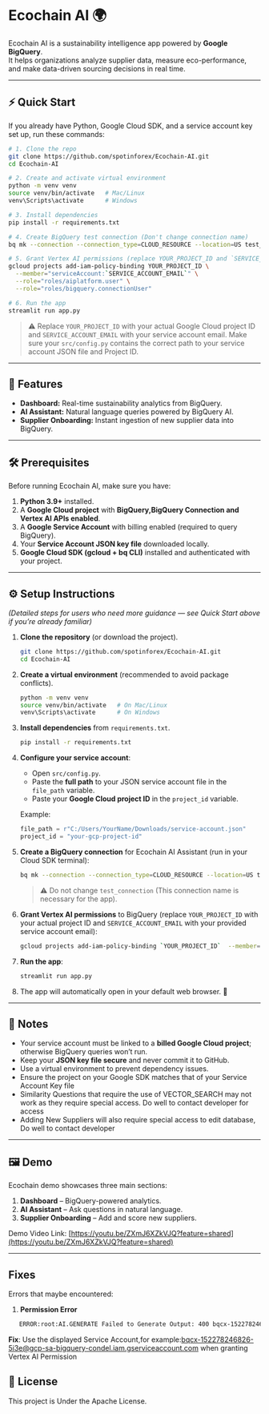 # Ecochain AI 🌍

Ecochain AI is a sustainability intelligence app powered by **Google BigQuery**.  
It helps organizations analyze supplier data, measure eco-performance, and make data-driven sourcing decisions in real time.

---

## ⚡ Quick Start

If you already have Python, Google Cloud SDK, and a service account key set up, run these commands:

```bash
# 1. Clone the repo
git clone https://github.com/spotinforex/Ecochain-AI.git
cd Ecochain-AI

# 2. Create and activate virtual environment
python -m venv venv
source venv/bin/activate   # Mac/Linux
venv\Scripts\activate      # Windows

# 3. Install dependencies
pip install -r requirements.txt

# 4. Create BigQuery test connection (Don't change connection name)
bq mk --connection --connection_type=CLOUD_RESOURCE --location=US test_connection

# 5. Grant Vertex AI permissions (replace YOUR_PROJECT_ID and `SERVICE_ACCOUNT_EMAIL`)
gcloud projects add-iam-policy-binding YOUR_PROJECT_ID \
  --member="serviceAccount:`SERVICE_ACCOUNT_EMAIL`" \
  --role="roles/aiplatform.user" \
  --role="roles/bigquery.connectionUser"

# 6. Run the app
streamlit run app.py
````

> ⚠️ Replace `YOUR_PROJECT_ID` with your actual Google Cloud project ID and `SERVICE_ACCOUNT_EMAIL` with your service account email. Make sure your `src/config.py` contains the correct path to your service account JSON file and Project ID.

---

## 🚀 Features

* **Dashboard:** Real-time sustainability analytics from BigQuery.
* **AI Assistant:** Natural language queries powered by BigQuery AI.
* **Supplier Onboarding:** Instant ingestion of new supplier data into BigQuery.

---

## 🛠️ Prerequisites

Before running Ecochain AI, make sure you have:

1. **Python 3.9+** installed.
2. A **Google Cloud project** with **BigQuery,BigQuery Connection and Vertex AI APIs enabled**.
3. A **Google Service Account** with billing enabled (required to query BigQuery).
4. Your **Service Account JSON key file** downloaded locally.
5. **Google Cloud SDK (gcloud + bq CLI)** installed and authenticated with your project.

---

## ⚙️ Setup Instructions

*(Detailed steps for users who need more guidance — see Quick Start above if you’re already familiar)*

1. **Clone the repository** (or download the project).

   ```bash
   git clone https://github.com/spotinforex/Ecochain-AI.git
   cd Ecochain-AI
   ```

2. **Create a virtual environment** (recommended to avoid package conflicts).

   ```bash
   python -m venv venv
   source venv/bin/activate   # On Mac/Linux
   venv\Scripts\activate      # On Windows
   ```

3. **Install dependencies** from `requirements.txt`.

   ```bash
   pip install -r requirements.txt
   ```

4. **Configure your service account**:

   * Open `src/config.py`.
   * Paste the **full path** to your JSON service account file in the `file_path` variable.
   * Paste your **Google Cloud project ID** in the `project_id` variable.

   Example:

   ```python
   file_path = r"C:/Users/YourName/Downloads/service-account.json"
   project_id = "your-gcp-project-id"
   ```

5. **Create a BigQuery connection** for Ecochain AI Assistant (run in your Cloud SDK terminal):

   ```bash
   bq mk --connection --connection_type=CLOUD_RESOURCE --location=US test_connection
   ```

   > ⚠️ Do not change `test_connection` (This connection name is necessary for the app).

6. **Grant Vertex AI permissions** to BigQuery (replace `YOUR_PROJECT_ID` with your actual project ID and `SERVICE_ACCOUNT_EMAIL` with your provided service account email):

   ```bash
   gcloud projects add-iam-policy-binding `YOUR_PROJECT_ID`  --member="serviceAccount:`SERVICE_ACCOUNT_EMAIL`" --role="roles/aiplatform.user" --role="roles/bigquery.connectionUser"
   ```

7. **Run the app**:

   ```bash
   streamlit run app.py
   ```

8. The app will automatically open in your default web browser. 🎉

---

## 📌 Notes

* Your service account must be linked to a **billed Google Cloud project**; otherwise BigQuery queries won’t run.
* Keep your **JSON key file secure** and never commit it to GitHub.
* Use a virtual environment to prevent dependency issues.
* Ensure the project on your Google SDK matches that of your Service Account Key file
* Similarity Questions that require the use of VECTOR_SEARCH may not work as they require special access. Do well to contact developer for access
* Adding New Suppliers will also require special access to edit database, Do well to contact developer

---

## 🖼️ Demo

Ecochain demo showcases three main sections:

1. **Dashboard** – BigQuery-powered analytics.
2. **AI Assistant** – Ask questions in natural language.
3. **Supplier Onboarding** – Add and score new suppliers.

Demo Video Link: [https://youtu.be/ZXmJ6XZkVJQ?feature=shared](https://youtu.be/ZXmJ6XZkVJQ?feature=shared)

---

## Fixes

Errors that maybe encountered:
1. **Permission Error**
```bash
   ERROR:root:AI.GENERATE Failed to Generate Output: 400 bqcx-152278246826-5i3e@gcp-sa-bigquery-condel.iam.gserviceaccount.com does not have the permission to access resources used by AI.GENERATE.
   ```
**Fix**: Use the displayed Service Account,for example:bqcx-152278246826-5i3e@gcp-sa-bigquery-condel.iam.gserviceaccount.com when granting Vertex AI Permission

## 📄 License

This project is Under the Apache License.


